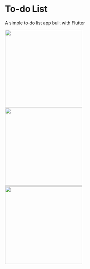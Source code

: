 # To-do List

A simple to-do list app built with Flutter

<img src="https://user-images.githubusercontent.com/55651730/128775594-7c543914-74e3-4c97-9a7c-45d2224449f8.png" width="250px">&nbsp;&nbsp;&nbsp;&nbsp;<img src="https://user-images.githubusercontent.com/55651730/128775599-8de26015-903f-4a17-bc8b-757239cdd972.png" width="250px">&nbsp;&nbsp;&nbsp;&nbsp;<img src="https://user-images.githubusercontent.com/55651730/128775601-bd3f8843-34c7-418c-985d-bba61c420814.png" width="250px">
